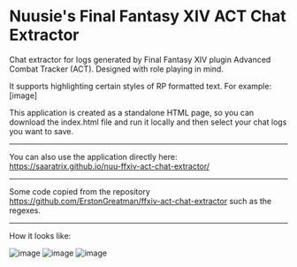 # Nuusie's Final Fantasy XIV ACT Chat Extractor
Chat extractor for logs generated by Final Fantasy XIV plugin Advanced Combat Tracker (ACT). 
Designed  with role playing in mind.

It supports highlighting certain styles of RP formatted text. 
For example: 
[image]

This application is created as a standalone HTML page, so you can download the index.html file and run it locally and then select your chat logs you want to save.

----
You can also use the application directly here: https://saaratrix.github.io/nuu-ffxiv-act-chat-extractor/ 

----
Some code copied from the repository https://github.com/ErstonGreatman/ffxiv-act-chat-extractor such as the regexes.

----
How it looks like:

![image](https://user-images.githubusercontent.com/16946048/135769126-8f619e25-f521-484a-a6fb-1921219dfd1f.png)
![image](https://user-images.githubusercontent.com/16946048/132962660-8a319c7e-2b5f-4985-8bce-5e88d99d9346.png)
![image](https://user-images.githubusercontent.com/16946048/132962667-e09a2a7a-8076-47f5-b8e5-a74b301d4028.png)



